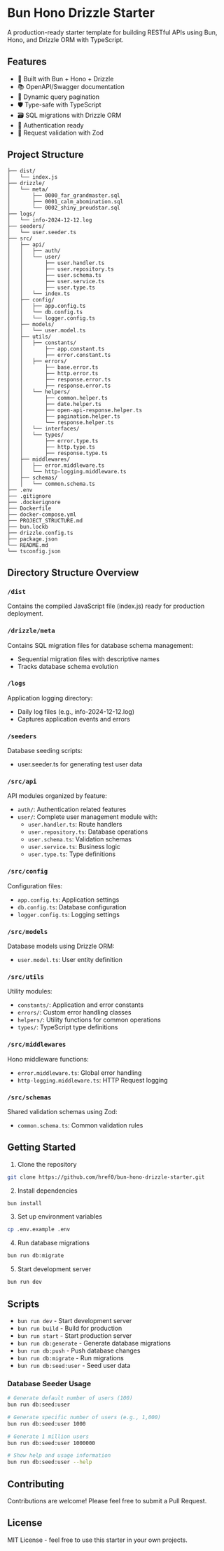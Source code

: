 # Bun Hono Drizzle Starter

A production-ready starter template for building RESTful APIs using Bun, Hono, and Drizzle ORM with TypeScript.

## Features

- 🚀 Built with Bun + Hono + Drizzle
- 📚 OpenAPI/Swagger documentation
- 🔄 Dynamic query pagination
- 🛡️ Type-safe with TypeScript
- 🗃️ SQL migrations with Drizzle ORM
- 🔐 Authentication ready
- 🎯 Request validation with Zod

## Project Structure

```
├── dist/
│   └── index.js
├── drizzle/
│   └── meta/
│       ├── 0000_far_grandmaster.sql
│       ├── 0001_calm_abomination.sql
│       └── 0002_shiny_proudstar.sql
├── logs/
│   └── info-2024-12-12.log
├── seeders/
│   └── user.seeder.ts
├── src/
│   ├── api/
│   │   ├── auth/
│   │   └── user/
│   │       ├── user.handler.ts
│   │       ├── user.repository.ts
│   │       ├── user.schema.ts
│   │       ├── user.service.ts
│   │       ├── user.type.ts
│   │   └── index.ts
│   ├── config/
│   │   ├── app.config.ts
│   │   └── db.config.ts
│   │   └── logger.config.ts
│   ├── models/
│   │   └── user.model.ts
│   ├── utils/
│   │   ├── constants/
│   │       ├── app.constant.ts
│   │       ├── error.constant.ts
│   │   ├── errors/
│   │       ├── base.error.ts
│   │       ├── http.error.ts
│   │       ├── response.error.ts
│   │       ├── response.error.ts
│   │   └── helpers/
│   │       ├── common.helper.ts
│   │       ├── date.helper.ts
│   │       ├── open-api-response.helper.ts
│   │       ├── pagination.helper.ts
│   │       └── response.helper.ts
│   │   └── interfaces/
│   │   └── types/
│   │       ├── error.type.ts
│   │       ├── http.type.ts
│   │       ├── response.type.ts
│   ├── middlewares/
│   │   ├── error.middleware.ts
│   │   └── http-logging.middleware.ts
│   ├── schemas/
│   │   └── common.schema.ts
├── .env
├── .gitignore
├── .dockerignore
├── Dockerfile
├── docker-compose.yml
├── PROJECT_STRUCTURE.md
├── bun.lockb
├── drizzle.config.ts
├── package.json
└── README.md
└── tsconfig.json
```

## Directory Structure Overview

### `/dist`
Contains the compiled JavaScript file (index.js) ready for production deployment.

### `/drizzle/meta`
Contains SQL migration files for database schema management:
- Sequential migration files with descriptive names
- Tracks database schema evolution

### `/logs`
Application logging directory:
- Daily log files (e.g., info-2024-12-12.log)
- Captures application events and errors

### `/seeders`
Database seeding scripts:
- user.seeder.ts for generating test user data

### `/src/api`
API modules organized by feature:
- `auth/`: Authentication related features
- `user/`: Complete user management module with:
  - `user.handler.ts`: Route handlers
  - `user.repository.ts`: Database operations
  - `user.schema.ts`: Validation schemas
  - `user.service.ts`: Business logic
  - `user.type.ts`: Type definitions

### `/src/config`
Configuration files:
- `app.config.ts`: Application settings
- `db.config.ts`: Database configuration
- `logger.config.ts`: Logging settings

### `/src/models`
Database models using Drizzle ORM:
- `user.model.ts`: User entity definition

### `/src/utils`
Utility modules:
- `constants/`: Application and error constants
- `errors/`: Custom error handling classes
- `helpers/`: Utility functions for common operations
- `types/`: TypeScript type definitions

### `/src/middlewares`
Hono middleware functions:
- `error.middleware.ts`: Global error handling
- `http-logging.middleware.ts`: HTTP Request logging

### `/src/schemas`
Shared validation schemas using Zod:
- `common.schema.ts`: Common validation rules

## Getting Started

1. Clone the repository
```bash
git clone https://github.com/href0/bun-hono-drizzle-starter.git
```

2. Install dependencies
```bash
bun install
```

3. Set up environment variables
```bash
cp .env.example .env
```

4. Run database migrations
```bash
bun run db:migrate
```

5. Start development server
```bash
bun run dev
```

## Scripts

- `bun run dev` - Start development server
- `bun run build` - Build for production
- `bun run start` - Start production server
- `bun run db:generate` - Generate database migrations
- `bun run db:push` - Push database changes
- `bun run db:migrate` - Run migrations
- `bun run db:seed:user` - Seed user data

### Database Seeder Usage

```bash
# Generate default number of users (100)
bun run db:seed:user

# Generate specific number of users (e.g., 1,000)
bun run db:seed:user 1000

# Generate 1 million users
bun run db:seed:user 1000000

# Show help and usage information
bun run db:seed:user --help
```

## Contributing

Contributions are welcome! Please feel free to submit a Pull Request.

## License

MIT License - feel free to use this starter in your own projects.